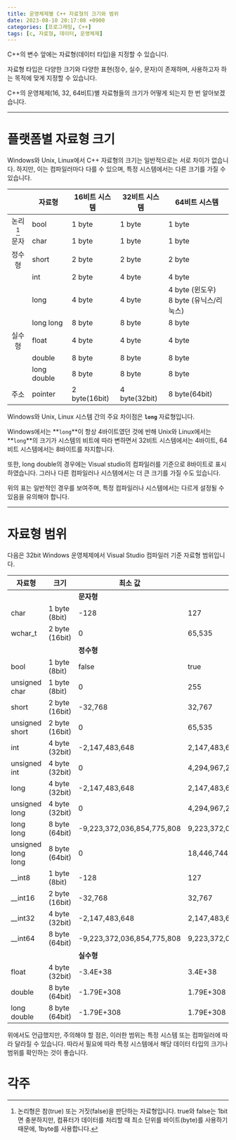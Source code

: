 ```yaml
---
title: 운영체제별 C++ 자료형의 크기와 범위
date: 2023-08-10 20:17:08 +0900
categories: [프로그래밍, C++]
tags: [c, 자료형, 데이터, 운영체제]
---
```


C++의 변수 앞에는 자료형(데이터 타입)을 지정할 수 있습니다.

자료형 타입은 다양한 크기와 다양한 표현(정수, 실수, 문자)이 존재하며, 사용하고자 하는 목적에 맞게 지정할 수 있습니다.

C++의 운영체제(16, 32, 64비트)별 자료형들의 크기가 어떻게 되는지 한 번 알아보겠습니다.

---

# 플랫폼별 자료형 크기

Windows와 Unix, Linux에서 C++ 자료형의 크기는 일반적으로는 서로 차이가 없습니다. 하지만, 이는 컴파일러마다 다를 수 있으며, 특정 시스템에서는 다른 크기를 가질 수 있습니다.

|   | 자료형 | 16비트 시스템 | 32비트 시스템 | 64비트 시스템 |
| :---: | --- | --- | --- | --- |
| 논리[^1] | bool | 1 byte | 1 byte | 1 byte |
| 문자 | char | 1 byte | 1 byte | 1 byte |
| 정수형 | short | 2 byte | 2 byte | 2 byte |
|  | int | 2 byte | 4 byte | 4 byte |
|  | long | 4 byte | 4 byte | 4 byte (윈도우) <br> 8 byte (유닉스/리눅스) |
|  | long long | 8 byte | 8 byte | 8 byte |
| 실수형 | float | 4 byte | 4 byte | 4 byte |
|  | double | 8 byte | 8 byte | 8 byte |
|  | long double | 8 byte | 8 byte | 8 byte |
| 주소 | pointer | 2 byte(16bit) | 4 byte(32bit) | 8 byte(64bit) |

Windows와 Unix, Linux 시스템 간의 주요 차이점은 **`long`** 자료형입니다.

Windows에서는 **`long`**이 항상 4바이트였던 것에 반해 Unix와 Linux에서는 **`long`**의 크기가 시스템의 비트에 따라 변하면서 32비트 시스템에서는 4바이트, 64비트 시스템에서는 8바이트를 차지합니다.

또한, long double의 경우에는 Visual studio의 컴파일러를 기준으로 8바이트로 표시하였습니다. 그러나 다른 컴파일러나 시스템에서는 더 큰 크기를 가질 수도 있습니다.

위의 표는 일반적인 경우를 보여주며, 특정 컴파일러나 시스템에서는 다르게 설정될 수 있음을 유의해야 합니다.

---

# 자료형 범위

다음은 32bit Windows 운영체제에서 Visual Studio 컴파일러 기준 자료형 범위입니다.

| 자료형 | 크기 | 최소 값 | 최대 값 |
| --- | --- | --- | --- |
||| **문자형** |
| char | 1 byte (8bit) | -128 | 127 |
| wchar_t | 2 byte (16bit) | 0 | 65,535 |
||| **정수형** |
| bool | 1 byte (8bit) | false | true |
| unsigned char | 1 byte (8bit) | 0 | 255 |
| short | 2 byte (16bit) | -32,768 | 32,767 |
| unsigned short | 2 byte (16bit) | 0 | 65,535 |
| int | 4 byte (32bit) | -2,147,483,648 | 2,147,483,647 |
| unsigned int | 4 byte (32bit) | 0 | 4,294,967,295 |
| long | 4 byte (32bit) | -2,147,483,648 | 2,147,483,647 |
| unsigned long | 4 byte (32bit) | 0 | 4,294,967,295 |
| long long | 8 byte (64bit) | -9,223,372,036,854,775,808 | 9,223,372,036,854,775,807 |
| unsigned long long | 8 byte (64bit) | 0 | 18,446,744,073,709,551,615 |
| __int8 | 1 byte (8bit) | -128 | 127 |
| __int16 | 2 byte (16bit) | -32,768 | 32,767 |
| __int32 | 4 byte (32bit) | -2,147,483,648 | 2,147,483,647 |
| __int64 | 8 byte (64bit) | -9,223,372,036,854,775,808 | 9,223,372,036,854,775,807 |
||| **실수형** |
| float | 4 byte (32bit) | -3.4E+38 | 3.4E+38 |
| double | 8 byte (64bit) | -1.79E+308 | 1.79E+308 |
| long double | 8 byte (64bit) | -1.79E+308 | 1.79E+308 |

위에서도 언급했지만, 주의해야 할 점은, 이러한 범위는 특정 시스템 또는 컴파일러에 따라 달라질 수 있습니다. 따라서 필요에 따라 특정 시스템에서 해당 데이터 타입의 크기나 범위를 확인하는 것이 좋습니다.

# 각주
[^1]: 논리형은 참(true) 또는 거짓(false)을 판단하는 자료형입니다. true와 false는 1bit면 충분하지만, 컴퓨터가 데이터를 처리할 때 최소 단위를 바이트(byte)를 사용하기 때문에, 1byte를 사용합니다.